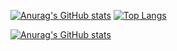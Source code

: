 [![Anurag's GitHub stats](https://github-readme-stats.vercel.app/api?username=darko5r&show_icons=true&theme=gruvbox)](https://github.com/darko5r/github-readme-stats)
[![Top Langs](https://github-readme-stats.vercel.app/api/top-langs/?username=darko5r&layout=compact&show_icons=true&theme=gruvbox)](https://github.com/darko5r/github-readme-stats)

[![Anurag's GitHub stats](https://github-readme-stats.vercel.app/api?username=darko5r&theme=gruvbox&show_icons=true)](https://github.com/anuraghazra/github-readme-stats)
